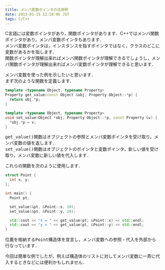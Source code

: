 ```yaml
---
title: メンバ変数ポインタの活用例
date: 2013-01-15 12:28:06 JST
tags: C/C++
---
```


C言語には変数ポインタがあり，関数ポインタがあります．C++ではメンバ関数ポインタがあり，メンバ変数ポインタもあります．<br />
メンバ変数ポインタは，インスタンスを指すポインタではなく，クラスのどこに変数があるかを指します．<br />
関数ポインタが理解出来ればメンバ関数ポインタが理解できるでしょうし，メンバ関数ポインタが理解出来ればメンバ変数ポインタが理解できると思います．

メンバ変数を使った例を示したいと思います．<br />
まず次のような関数を定義します．

```cpp
template <typename Object, typename Property>
Property get_value(const Object &obj, Property Object::*p) {
  return obj.*p;
}

template <typename Object, typename Property>
void set_value(Object *obj, Property Object::*p, const Property &v) {
  *obj.*p = v;
}
```

<span style="font-family:monospace">get_value()</span>関数はオブジェクトの参照とメンバ変数ポインタを受け取り，メンバ変数の値を返します．<br /><span style="font-family:monospace">set_value()</span>関数はオブジェクトのポインタと変数ポインタ，新しい値を受け取り，メンバ変数に新しい値を代入します．

これらの関数を次のように使用します．

```cpp
struct Point {
  int x, y;
};

int main() {
  Point pt;

  set_value(&pt, &Point::x, 10);
  set_value(&pt, &Point::y, 20);

  std::cout << "x = " << get_value(pt, &Point::x) << std::endl;
  std::cout << "y = " << get_value(pt, &Point::y) << std::endl;
}
```

位置を格納する<span style="font-family:monospace">Point</span>構造体を宣言し，メンバ変数への参照・代入を外部から行なっています．

今回は簡単な例でしたが，例えば構造体のリストに対してメンバ変数に一斉に代入するときなどには便利かもしれません．

